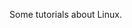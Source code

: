 <!-- ---
title: Linux
type: docs
menu:
  main:
    identifier: linux
    weight: 2
    params:
      icon:
        name: linux
        vendor: mdi
date: 2024-04-04
nav_icon:
   vendor: mdi
   name: linux
--- -->

Some tutorials about Linux.
